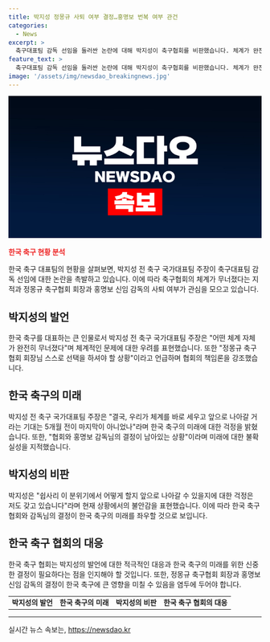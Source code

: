 ```yaml
---
title: 박지성 정몽규 사퇴 여부 결정…홍명보 번복 여부 관건
categories:
  - News
excerpt: >
  축구대표팀 감독 선임을 둘러싼 논란에 대해 박지성이 축구협회를 비판했습니다. 체계가 완전히 무너졌다며 정몽규 축구협회장과 홍명보 신임 감독에게 사퇴 여부를 결정해야 한다고 주장했습니다. 박지성은 현재 상황을 참담하다고 표현하며, 체계를 바로 세우고 앞으로 나아갈 필요가 있다고 강조했습니다. 이에 대한 협회와 감독의 결정이 남아있지만, 박지성은 앞으로의 상황에 대한 걱정을 표현했습니다.
feature_text: >
  축구대표팀 감독 선임을 둘러싼 논란에 대해 박지성이 축구협회를 비판했습니다. 체계가 완전히 무너졌다며 정몽규 축구협회장과 홍명보 신임 감독에게 사퇴 여부를 결정해야 한다고 주장했습니다. 박지성은 현재 상황을 참담하다고 표현하며, 체계를 바로 세우고 앞으로 나아갈 필요가 있다고 강조했습니다. 이에 대한 협회와 감독의 결정이 남아있지만, 박지성은 앞으로의 상황에 대한 걱정을 표현했습니다.
image: '/assets/img/newsdao_breakingnews.jpg'
---
```


<p><img src="/assets/img/newsdao_breakingnews.jpg" alt="ranknews 속보" /></p>

<p><b><span style="color: #ee2323;">한국 축구 현황 분석</span></b></p>

<p data-ke-size="size16">
한국 축구 대표팀의 현황을 살펴보면, 박지성 전 축구 국가대표팀 주장이 축구대표팀 감독 선임에 대한 논란을 촉발하고 있습니다. 이에 따라 축구협회의 체계가 무너졌다는 지적과 정몽규 축구협회 회장과 홍명보 신임 감독의 사퇴 여부가 관심을 모으고 있습니다.
</p>

<h2 data-ke-size="size26">박지성의 발언</h2>

<p data-ke-size="size16">
한국 축구를 대표하는 큰 인물로서 박지성 전 축구 국가대표팀 주장은 "어떤 체계 자체가 완전히 무너졌다"며 체계적인 문제에 대한 우려를 표현했습니다. 또한 "정몽규 축구협회 회장님 스스로 선택을 하셔야 할 상황"이라고 언급하며 협회의 책임론을 강조했습니다.
</p>

<h2 data-ke-size="size26">한국 축구의 미래</h2>

<p data-ke-size="size16">
박지성 전 축구 국가대표팀 주장은 "결국, 우리가 체계를 바로 세우고 앞으로 나아갈 거라는 기대는 5개월 전이 마지막이 아니었나"라며 한국 축구의 미래에 대한 걱정을 밝혔습니다. 또한, "협회와 홍명보 감독님의 결정이 남아있는 상황"이라며 미래에 대한 불확실성을 지적했습니다.
</p>

<h2 data-ke-size="size26">박지성의 비판</h2>

<p data-ke-size="size16">
박지성은 "쉽사리 이 분위기에서 어떻게 할지 앞으로 나아갈 수 있을지에 대한 걱정은 저도 갖고 있습니다"라며 현재 상황에서의 불안감을 표현했습니다. 이에 따라 한국 축구 협회와 감독님의 결정이 한국 축구의 미래를 좌우할 것으로 보입니다.
</p>

<h2 data-ke-size="size26">한국 축구 협회의 대응</h2>

<p data-ke-size="size16">
한국 축구 협회는 박지성의 발언에 대한 적극적인 대응과 한국 축구의 미래를 위한 신중한 결정이 필요하다는 점을 인지해야 할 것입니다. 또한, 정몽규 축구협회 회장과 홍명보 신임 감독의 결정이 한국 축구에 큰 영향을 미칠 수 있음을 염두에 두어야 합니다.
</p>

<table>
  <tr>
    <td style="text-align: center; height: 17px;"><b>박지성의 발언</b></td>
    <td style="text-align: center; height: 17px;"><b>한국 축구의 미래</b></td>
    <td style="text-align: center; height: 17px;"><b>박지성의 비판</b></td>
    <td style="text-align: center; height: 17px;"><b>한국 축구 협회의 대응</b></td>
  </tr>
</table>

<hr>
실시간 뉴스 속보는, <a href="https://newsdao.kr" rel="dofollow">https://newsdao.kr</a>


